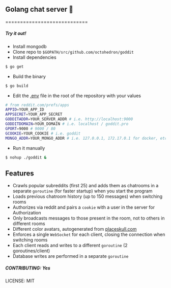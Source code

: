 ## Golang chat server 🏓

============================

##### Try it out!

- Install mongodb
- Clone repo to `$GOPATH/src/github.com/octohedron/goddit`
- Install dependencies

```bash
$ go get
```

- Build the binary

```bash
$ go build
```

- Edit the [.env](./.env) file in the root of the repository with your values

```bash
# from reddit.com/prefs/apps
APPID=YOUR_APP_ID
APPSECRET=YOUR_APP_SECRET
GODDITADDR=YOUR_SERVER_ADDR # i.e. http://localhost:9000
GODDITDOMAIN=YOUR_DOMAIN # i.e. localhost / goddit.pro
GPORT=9000 # 9000 / 80
GCOOKIE=YOUR_COOKIE # i.e. goddit
MONGO_ADDR=YOUR_MONGO_ADDR # i.e. 127.0.0.1, 172.17.0.1 for docker, etc
```

- Run it manually

```bash
$ nohup ./goddit &
```

## Features

- Crawls popular subreddits (first 25) and adds them as chatrooms in a separate `goroutine` (for faster startup) when you start the program
- Loads previous chatroom history (up to 150 messages) when switching rooms
- Authorizes via reddit and pairs a `cookie` with a user in the server for Authorization
- Only broadcasts messages to those present in the room, not to others in different rooms
- Different color avatars, autogenerated from [placeskull.com](http://placeskull.com)
- Enforces a single `WebSocket` for each client, closing the connection when switching rooms
- Each client reads and writes to a different `goroutine` (2 goroutines/client)
- Database writes are performed in a separate `goroutine`

##### CONTRIBUTING: Yes

LICENSE: MIT
